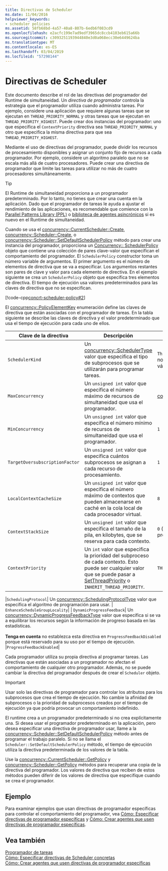 ```yaml
---
title: Directivas de Scheduler
ms.date: 11/04/2016
helpviewer_keywords:
- scheduler policies
ms.assetid: 58fb68bd-4a57-40a8-807b-6edb6f083cd9
ms.openlocfilehash: e2acfc199e7ad9edf3965dc8ccb4103eb615a66b
ms.sourcegitcommit: c3093251193944840e3d0a068ecc30e6449624ba
ms.translationtype: MT
ms.contentlocale: es-ES
ms.lasthandoff: 03/04/2019
ms.locfileid: "57298144"
---
```

# <a name="scheduler-policies"></a>Directivas de Scheduler

Este documento describe el rol de las directivas del programador del Runtime de simultaneidad. Un *directiva de programador* controla la estrategia que el programador utiliza cuando administra tareas. Por ejemplo, considere una aplicación que requiere algunas tareas que se ejecutan en `THREAD_PRIORITY_NORMAL` y otras tareas que se ejecutan en `THREAD_PRIORITY_HIGHEST`.  Puede crear dos instancias del programador: uno que especifica el `ContextPriority` directiva sea `THREAD_PRIORITY_NORMAL` y otro que especifica la misma directiva para que sea `THREAD_PRIORITY_HIGHEST`.

Mediante el uso de directivas del programador, puede dividir los recursos de procesamiento disponibles y asignar un conjunto fijo de recursos a cada programador. Por ejemplo, considere un algoritmo paralelo que no se escala más allá de cuatro procesadores. Puede crear una directiva de programador que limite las tareas para utilizar no más de cuatro procesadores simultáneamente.

> [!TIP]
>  El Runtime de simultaneidad proporciona a un programador predeterminado. Por lo tanto, no tienes que crear una cuenta en la aplicación. Dado que el programador de tareas le ayuda a ajustar el rendimiento de las aplicaciones, es recomendable que comience con la [Parallel Patterns Library (PPL)](../../parallel/concrt/parallel-patterns-library-ppl.md) o [biblioteca de agentes asincrónicos](../../parallel/concrt/asynchronous-agents-library.md) si es nuevo en el Runtime de simultaneidad.

Cuando se usa el [concurrency::CurrentScheduler::Create](reference/currentscheduler-class.md#create), [concurrency::Scheduler::Create](reference/scheduler-class.md#create), o [concurrency::Scheduler::SetDefaultSchedulerPolicy](reference/scheduler-class.md#setdefaultschedulerpolicy) método para crear una instancia del programador, proporciona un [Concurrency:: SchedulerPolicy](../../parallel/concrt/reference/schedulerpolicy-class.md) objeto que contiene una colección de pares clave-valor que especifican el comportamiento del programador. El `SchedulerPolicy` constructor toma un número variable de argumentos. El primer argumento es el número de elementos de directiva que se va a especificar. Los argumentos restantes son pares de clave y valor para cada elemento de directiva. En el ejemplo siguiente se crea un `SchedulerPolicy` objeto que especifica tres elementos de directiva. El tiempo de ejecución usa valores predeterminados para las claves de directiva que no se especifican.

[!code-cpp[concrt-scheduler-policy#2](../../parallel/concrt/codesnippet/cpp/scheduler-policies_1.cpp)]

El [concurrency::PolicyElementKey](reference/concurrency-namespace-enums.md#policyelementkey) enumeración define las claves de directiva que están asociadas con el programador de tareas. En la tabla siguiente se describe las claves de directiva y el valor predeterminado que usa el tiempo de ejecución para cada uno de ellos.

|Clave de la directiva|Descripción|Valor predeterminado|
|----------------|-----------------|-------------------|
|`SchedulerKind`|Un [concurrency::SchedulerType](reference/concurrency-namespace-enums.md#schedulertype) valor que especifica el tipo de subprocesos que se utilizarán para programar tareas.|`ThreadScheduler` (use subprocesos normales). Este es el único valor válido para esta clave.|
|`MaxConcurrency`|Un `unsigned int` valor que especifica el número máximo de recursos de simultaneidad que usa el programador.|[concurrency::MaxExecutionResources](reference/concurrency-namespace-constants1.md#maxexecutionresources)|
|`MinConcurrency`|Un `unsigned int` valor que especifica el número mínimo de recursos de simultaneidad que usa el programador.|`1`|
|`TargetOversubscriptionFactor`|Un `unsigned int` valor que especifica cuántos subprocesos se asignan a cada recurso de procesamiento.|`1`|
|`LocalContextCacheSize`|Un `unsigned int` valor que especifica el número máximo de contextos que pueden almacenarse en caché en la cola local de cada procesador virtual.|`8`|
|`ContextStackSize`|Un `unsigned int` valor que especifica el tamaño de la pila, en kilobytes, que se reserva para cada contexto.|`0` (use el tamaño de pila predeterminado)|
|`ContextPriority`|Un `int` valor que especifica la prioridad del subproceso de cada contexto. Esto puede ser cualquier valor que se puede pasar a [SetThreadPriority](/windows/desktop/api/processthreadsapi/nf-processthreadsapi-setthreadpriority) o `INHERIT_THREAD_PRIORITY`.|`THREAD_PRIORITY_NORMAL`|

|`SchedulingProtocol`| Un [concurrency::SchedulingProtocolType](reference/concurrency-namespace-enums.md#schedulingprotocoltype) valor que especifica el algoritmo de programación para usar. | `EnhanceScheduleGroupLocality`| | `DynamicProgressFeedback`| Un [concurrency::DynamicProgressFeedbackType](reference/concurrency-namespace-enums.md#dynamicprogressfeedbacktype) valor que especifica si se va a equilibrar los recursos según la información de progreso basada en las estadísticas.<br /><br /> **Tenga en cuenta** no establezca esta directiva en `ProgressFeedbackDisabled` porque está reservado para su uso por el tiempo de ejecución. |`ProgressFeedbackEnabled`|

Cada programador utiliza su propia directiva al programar tareas. Las directivas que están asociadas a un programador no afectan el comportamiento de cualquier otro programador. Además, no se puede cambiar la directiva del programador después de crear el `Scheduler` objeto.

> [!IMPORTANT]
>  Usar solo las directivas de programador para controlar los atributos para los subprocesos que crea el tiempo de ejecución. No cambie la afinidad de subprocesos o la prioridad de subprocesos creados por el tiempo de ejecución ya que podría provocar un comportamiento indefinido.

El runtime crea a un programador predeterminado si no crea explícitamente una. Si desea usar el programador predeterminado en la aplicación, pero desea especificar una directiva de programador usar, llame a la [concurrency::Scheduler::SetDefaultSchedulerPolicy](reference/scheduler-class.md#setdefaultschedulerpolicy) método antes de programar el trabajo paralelo. Si no se llama el `Scheduler::SetDefaultSchedulerPolicy` método, el tiempo de ejecución utiliza la directiva predeterminada de los valores de la tabla.

Use la [concurrency::CurrentScheduler::GetPolicy](reference/currentscheduler-class.md#getpolicy) y [concurrency::Scheduler::GetPolicy](reference/scheduler-class.md#getpolicy) métodos para recuperar una copia de la directiva del programador. Los valores de directiva que reciben de estos métodos pueden diferir de los valores de directiva que especifique cuando se crea el programador.

## <a name="example"></a>Ejemplo

Para examinar ejemplos que usan directivas de programador específicas para controlar el comportamiento del programador, vea [Cómo: Especificar directivas de programador específicas](../../parallel/concrt/how-to-specify-specific-scheduler-policies.md) y [Cómo: Crear agentes que usen directivas de programador específicas](../../parallel/concrt/how-to-create-agents-that-use-specific-scheduler-policies.md).

## <a name="see-also"></a>Vea también

[Programador de tareas](../../parallel/concrt/task-scheduler-concurrency-runtime.md)<br/>
[Cómo: Especificar directivas de Scheduler concretas](../../parallel/concrt/how-to-specify-specific-scheduler-policies.md)<br/>
[Cómo: Crear agentes que usen directivas de programador específicas](../../parallel/concrt/how-to-create-agents-that-use-specific-scheduler-policies.md)

